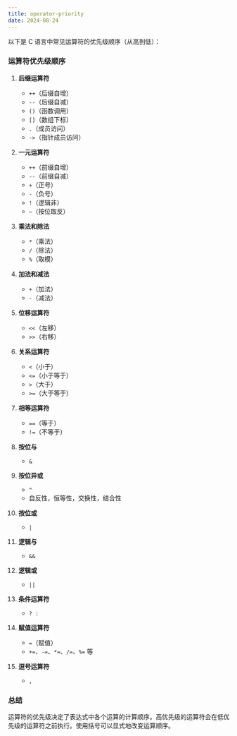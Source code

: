```yaml
---
title: operator-priority 
date: 2024-08-24
---
```

以下是 C 语言中常见运算符的优先级顺序（从高到低）：

### 运算符优先级顺序

1. **后缀运算符**
   - `++`（后缀自增）
   - `--`（后缀自减）
   - `()`（函数调用）
   - `[]`（数组下标）
   - `.`（成员访问）
   - `->`（指针成员访问）

2. **一元运算符**
   - `++`（前缀自增）
   - `--`（前缀自减）
   - `+`（正号）
   - `-`（负号）
   - `!`（逻辑非）
   - `~`（按位取反）

3. **乘法和除法**
   - `*`（乘法）
   - `/`（除法）
   - `%`（取模）

4. **加法和减法**
   - `+`（加法）
   - `-`（减法）

5. **位移运算符**
   - `<<`（左移）
   - `>>`（右移）

6. **关系运算符**
   - `<`（小于）
   - `<=`（小于等于）
   - `>`（大于）
   - `>=`（大于等于）

7. **相等运算符**
   - `==`（等于）
   - `!=`（不等于）

8. **按位与**
   - `&`

9. **按位异或**
   - `^`
   - 自反性，恒等性，交换性，结合性

10. **按位或**
    - `|`

11. **逻辑与**
    - `&&`

12. **逻辑或**
    - `||`

13. **条件运算符**
    - `? :`

14. **赋值运算符**
    - `=`（赋值）
    - `+=`、`-=`、`*=`、`/=`、`%=` 等

15. **逗号运算符**
    - `,`

### 总结

运算符的优先级决定了表达式中各个运算的计算顺序。高优先级的运算符会在低优先级的运算符之前执行。使用括号可以显式地改变运算顺序。
